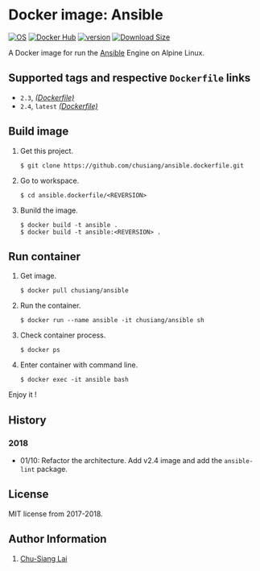 # Docker image: Ansible

[![OS](https://img.shields.io/badge/os-alpine-blue.svg)](https://hub.docker.com/_/alpine/)
[![Docker Hub](https://img.shields.io/badge/docker-ansible-blue.svg)](https://hub.docker.com/r/chusiang/ansible/)
[![version](https://images.microbadger.com/badges/version/chusiang/ansible.svg)](https://microbadger.com/images/chusiang/ansible "Get your own version badge on microbadger.com")
[![Download Size](https://images.microbadger.com/badges/image/chusiang/ansible.svg)](https://microbadger.com/images/chusiang/ansible "Get your own image badge on microbadger.com")

A Docker image for run the [Ansible][ansible_official] Engine on Alpine Linux.

[ansible_official]:  https://www.ansible.com/

## Supported tags and respective `Dockerfile` links

- `2.3`, [*(Dockerfile)*](https://github.com/chusiang/ansible.dockerfile/blob/master/v2.3/Dockerfile)
- `2.4`, `latest` [*(Dockerfile)*](https://github.com/chusiang/ansible.dockerfile/blob/master/v2.4/Dockerfile)

## Build image

1. Get this project.

    ```
    $ git clone https://github.com/chusiang/ansible.dockerfile.git
    ```

1. Go to workspace.

    ```
    $ cd ansible.dockerfile/<REVERSION>
    ```

1. Bunild the image.

    ```
    $ docker build -t ansible .
    $ docker build -t ansible:<REVERSION> .
    ```

## Run container

1. Get image.

    ```
    $ docker pull chusiang/ansible
    ```

1. Run the container.

    ```
    $ docker run --name ansible -it chusiang/ansible sh
    ```

1. Check container process.

    ```
    $ docker ps
    ```

1. Enter container with command line.

    ```
    $ docker exec -it ansible bash
    ```

Enjoy it !

## History

### 2018

* 01/10: Refactor the architecture. Add v2.4 image and add the `ansible-lint` package.

## License

MIT license from 2017-2018.

## Author Information

1. [Chu-Siang Lai](https://github.com/chusiang/)
